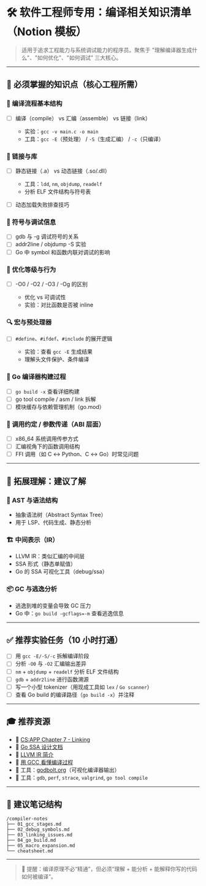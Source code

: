 # 🛠️ 软件工程师专用：编译相关知识清单（Notion 模板）

> 适用于追求工程能力与系统调试能力的程序员。聚焦于 "理解编译器生成什么"、"如何优化"、"如何调试" 三大核心。

---

## 🌟 必须掌握的知识点（核心工程所需）

### 🔧 编译流程基本结构

* [ ] 编译（compile） vs 汇编（assemble） vs 链接（link）

  * 实验：`gcc -v main.c -o main`
  * 工具：`gcc -E`（预处理） / `-S`（生成汇编） / `-c`（只编译）

### 🧩 链接与库

* [ ] 静态链接（.a） vs 动态链接（.so/.dll）

  * 工具：`ldd`, `nm`, `objdump`, `readelf`
  * 分析 ELF 文件结构与符号表
* [ ] 动态加载失败排查技巧

### 🧠 符号与调试信息

* [ ] gdb 与 -g 调试符号的关系
* [ ] addr2line / objdump -S 实验
* [ ] Go 中 symbol 和函数内联对调试的影响

### 🚀 优化等级与行为

* [ ] -O0 / -O2 / -O3 / -Og 的区别

  * 优化 vs 可调试性
  * 实验：对比函数是否被 inline

### 🔍 宏与预处理器

* [ ] `#define`、`#ifdef`、`#include` 的展开逻辑

  * 实验：查看 `gcc -E` 生成结果
  * 理解头文件保护、条件编译

### 🧪 Go 编译器构建过程

* [ ] `go build -x` 查看详细构建
* [ ] go tool compile / asm / link 拆解
* [ ] 模块缓存与依赖管理机制（go.mod）

### 🧵 调用约定 / 参数传递（ABI 层面）

* [ ] x86\_64 系统调用传参方式
* [ ] 汇编视角下的函数调用结构
* [ ] FFI 调用（如 C ↔ Python、C ↔ Go）时常见问题

---

## 📘 拓展理解：建议了解

### 🧾 AST 与语法结构

* 抽象语法树（Abstract Syntax Tree）
* 用于 LSP、代码生成、静态分析

### 🏗️ 中间表示（IR）

* LLVM IR：类似汇编的中间层
* SSA 形式（静态单赋值）
* Go 的 SSA 可视化工具（debug/ssa）

### 📦 GC 与逃逸分析

* 逃逸到堆的变量会导致 GC 压力
* Go 中：`go build -gcflags=-m` 查看逃逸信息

---

## ✅ 推荐实验任务（10 小时打通）

* [ ] 用 `gcc -E/-S/-c` 拆解编译阶段
* [ ] 分析 `-O0` 与 `-O2` 汇编输出差异
* [ ] `nm` + `objdump` + `readelf` 分析 ELF 文件结构
* [ ] `gdb` + `addr2line` 进行函数溯源
* [ ] 写一个小型 tokenizer（用现成工具如 `lex` / `Go scanner`）
* [ ] 查看 Go build 的编译路径（`go build -x`）并注释

---

## 🎓 推荐资源

* 📘 [CS\:APP Chapter 7 - Linking](https://csapp.cs.cmu.edu/3e/ch7-preview.pdf)
* 📘 [Go SSA 设计文档](https://golang.org/s/go-ssa)
* 📘 [LLVM IR 简介](https://llvm.org/docs/LangRef.html)
* 📘 [用 GCC 看懂编译过程](https://eli.thegreenplace.net/2013/07/09/input-to-gcc-the-hidden-language-of-the-compiler/)
* 🧰 工具：[godbolt.org](https://godbolt.org/)（可视化编译器输出）
* 🧰 工具：`gdb`, `perf`, `strace`, `valgrind`, `go tool compile`

---

## 📁 建议笔记结构

```
/compiler-notes
├── 01_gcc_stages.md
├── 02_debug_symbols.md
├── 03_linking_issues.md
├── 04_go_build.md
├── 05_macro_expansion.md
└── cheatsheet.md
```

---

> 📌 提醒：编译原理不必“精通”，但必须“理解 + 能分析 + 能解释你写的代码如何被编译”。
